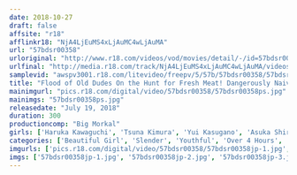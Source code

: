 ```yaml
---
date: 2018-10-27
draft: false
affsite: "r18"
afflinkr18: "NjA4LjEuMS4xLjAuMC4wLjAuMA"
url: "57bdsr00358"
urloriginal: "http://www.r18.com/videos/vod/movies/detail/-/id=57bdsr00358"
urlfinal: "http://media.r18.com/track/NjA4LjEuMS4xLjAuMC4wLjAuMA/videos/vod/movies/detail/-/id=57bdsr00358"
samplevid: "awspv3001.r18.com/litevideo/freepv/5/57b/57bdsr00358/57bdsr00358_dmb_w.mp4"
title: "Flood of Old Dudes On the Hunt for Fresh Meat! Dangerously Naive Lolita Types' Hot Sex (8 People, 4 Hours, with Special Streaming Bonus)"
mainimgurl: "pics.r18.com/digital/video/57bdsr00358/57bdsr00358ps.jpg"
mainimgs: "57bdsr00358ps.jpg"
releasedate: "July 19, 2018"
duration: 300
productioncomp: "Big Morkal"
girls: ['Haruka Kawaguchi', 'Tsuna Kimura', 'Yui Kasugano', 'Asuka Shiratori', 'You Harasawa', 'Ruri Narumiya', 'Haru Misaki', 'Suzu Ichinose']
categories: ['Beautiful Girl', 'Slender', 'Youthful', 'Over 4 Hours', 'Hi-Def']
imgurls: ['pics.r18.com/digital/video/57bdsr00358/57bdsr00358jp-1.jpg', 'pics.r18.com/digital/video/57bdsr00358/57bdsr00358jp-2.jpg', 'pics.r18.com/digital/video/57bdsr00358/57bdsr00358jp-3.jpg', 'pics.r18.com/digital/video/57bdsr00358/57bdsr00358jp-4.jpg', 'pics.r18.com/digital/video/57bdsr00358/57bdsr00358jp-5.jpg', 'pics.r18.com/digital/video/57bdsr00358/57bdsr00358jp-6.jpg', 'pics.r18.com/digital/video/57bdsr00358/57bdsr00358jp-7.jpg', 'pics.r18.com/digital/video/57bdsr00358/57bdsr00358jp-8.jpg', 'pics.r18.com/digital/video/57bdsr00358/57bdsr00358jp-9.jpg', 'pics.r18.com/digital/video/57bdsr00358/57bdsr00358jp-10.jpg', 'pics.r18.com/digital/video/57bdsr00358/57bdsr00358jp-11.jpg', 'pics.r18.com/digital/video/57bdsr00358/57bdsr00358jp-12.jpg', 'pics.r18.com/digital/video/57bdsr00358/57bdsr00358jp-13.jpg', 'pics.r18.com/digital/video/57bdsr00358/57bdsr00358jp-14.jpg', 'pics.r18.com/digital/video/57bdsr00358/57bdsr00358jp-15.jpg', 'pics.r18.com/digital/video/57bdsr00358/57bdsr00358jp-16.jpg', 'pics.r18.com/digital/video/57bdsr00358/57bdsr00358jp-17.jpg', 'pics.r18.com/digital/video/57bdsr00358/57bdsr00358jp-18.jpg', 'pics.r18.com/digital/video/57bdsr00358/57bdsr00358jp-19.jpg', 'pics.r18.com/digital/video/57bdsr00358/57bdsr00358jp-20.jpg']
imgs: ['57bdsr00358jp-1.jpg', '57bdsr00358jp-2.jpg', '57bdsr00358jp-3.jpg', '57bdsr00358jp-4.jpg', '57bdsr00358jp-5.jpg', '57bdsr00358jp-6.jpg', '57bdsr00358jp-7.jpg', '57bdsr00358jp-8.jpg', '57bdsr00358jp-9.jpg', '57bdsr00358jp-10.jpg', '57bdsr00358jp-11.jpg', '57bdsr00358jp-12.jpg', '57bdsr00358jp-13.jpg', '57bdsr00358jp-14.jpg', '57bdsr00358jp-15.jpg', '57bdsr00358jp-16.jpg', '57bdsr00358jp-17.jpg', '57bdsr00358jp-18.jpg', '57bdsr00358jp-19.jpg', '57bdsr00358jp-20.jpg']
---
```

